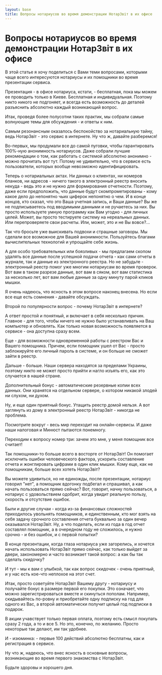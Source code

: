 ```yaml
---
layout: base
title: Вопросы нотариусов во время демонстрации НотарЗвіт в их офисе
---
```


# Вопросы нотариусов во время демонстрации НотарЗвіт в их офисе

В этой статье я хочу поделиться с Вами теми вопросами, которыми чаще всего интересуются нотариусы и их помощники во время презентации сервиса.

Презентация - в офисе нотариуса, кстати, - бесплатная,  пока мы можем ее проводить только в Киеве. Бесплатная и индивидуальная. Поэтому никто никого не подгоняет, и всегда есть возможность до деталей разъяснить абсолютно каждый возникающий вопрос.

Итак, проведя более полусотни таких практик, мы собрали самые волнующие темы для обсуждения - и ответы к ним.

Самым резонансным оказалось беспокойство за нотариальную тайну, ведь НотарЗвіт - это сервис в интернете. Ну что ж, давайте разберемся!

Во-первых, мы продумали все до самой пуговки, чтобы гарантировать 100%-ную анонимность нотариусов. Даже собрали лучшие рекомендации о том, как работать с системой абсолютно анонимно - можно прочитать вот тут. Потому не удивительно, что в сервисе есть пользователи, которых вообще невозможно идентифицировать.

Теперь о нотариальных актах. Ни данных о клиентах, ни номеров бланков, ни адресов - ничего такого в электронный реестр вносить некуда - ведь это и не нужно для формирования отчетности. Поэтому, даже если предположить, что данные будут скомпрометированы - кому какое дело до непонятно чьих циферок непонятно о чем. И в конце концов, кто сказал, что это Ваша учетная запись, и Ваши данные? Вы же не подписываетесь под вводимыми данными и не ручаетесь за них. Вы просто используете умную программу как Вам угодно - для личных целей. Может, вы просто тестируете систему на нереальных данных. Или перепроверяете свои расчеты. Или, может, это и не Вы вовсе?...

Так что бросьте уже выискивать подвохи и страшные заговоры. Мы сделали все возможное для Вашей анонимности. Пользуйтесь благами вычислительных технологий и упрощайте себе жизнь.

А для особо требовательных или боязливых - мы предлагаем скопом удалять все данные после успешной подачи отчета - как сами отчеты в журнале, так и данные из электронного реестра. Но не забудьте - электронный реестр помог уже многим нотариусам во время проверок. Вот вам в таком разрезе данные, вот вам в сяком, вот вам статистика за несколько лет, вот вам любые данные за одну минуту парой кликов мышки.

Я очень надеюсь, что ясность в этом вопросе наконец внесена. Но если все еще есть сомнения - давайте обсуждать.

Второй по популярности вопрос - почему НотарЗвіт в интернете?

А ответ простой и понятный, и включает в себя несколько причин. Главное - для того, чтобы ничего не нужно было устанавливать на Ваш компьютер и обновлять. Как только новая возможность появляется в сервисе - она доступна сразу всем.

Еще - для возможности одновременной работы с реестром Вас и Вашего помощника. Причем, если помощник ушел от Вас - просто заблокируйте его личный пароль в системе, и он больше не сможет зайти в реестр.

Дальше - больше. Наши сервера находятся за пределами Украины,  поэтому никто не может просто прийти и нагло изъять его, как это случается в нашей стране.

Дополнительный бонус - автоматические резервные копии всех данных. Они хранятся на отдельном сервере, о котором никакой злодей ни слухом, ни духом.

Ну, и еще один приятный бонус. Утащить реестр домой нельзя. А вот заглянуть из дому в электронный реестр НотарЗвіт - никогда не проблема.

Посмотрите вокруг - весь мир переходит на онлайн-сервисы. И даже наши налоговая и Минюст пытаются понемногу.

Переходим к вопросу номер три: зачем это мне, у меня помощник все считает!

Так помощники-то больше всего в восторге от НотарЗвіт! Он помогает исключить ошибки человеческого фактора, ускорить составление отчета и жонглировать цифрами в один клик мышки. Кому еще, как не помощникам, больше всех хотеть НотарЗвіт?

Вы можете удивиться, но не единожды, после презентации, нотариус говорил "нет",  а помощник вдогонку подбегал и спрашивал, а как начать пользоваться прямо сейчас? Вот, говорит, начну пользоваться, а нотариус с удовольствием одобрит, когда увидит реальную пользу, скорость и отсутствие ошибок.

Были и другие случаи - когда из-за финансовых сложностей приходилось увольнять помощников, и единственным, кто мог взять на себя задачу срочного составления отчета буквально за один вечер оказывался НотарЗвіт. Ну, а что поделать, если из года в год отчет составлял помощник, а в очередном году не сложилось, и нужно срочно - и без ошибок, и с первой попытки?

В конце презентации, когда глаза нотариуса уже загорелись, и хочется начать использовать НотарЗвіт прямо сейчас, как только  выйдет за двери,
закономерно и часто возникает такой вопрос: а как бы так сделать скидочку?

И тут - мы к вам с  улыбкой, так как вопрос скидочек - очень приятный, и у нас есть кое-что неплохое на этот счет.

Итак, просто советуйте НотарЗвіт Вашему другу  -  нотариусу и получайте бонус в размере первой его покупки.  Это означает, что можно зарегистрироваться вместе и скинуться пополам. Например, скидывайтесь по-ровну и приобретайте одну подписку на год для одного из Вас, а второй автоматически получит целый год подписки в подарок.

В акции учавствует только первая оплата, поэтому есть смысл покупать сразу 2 года, а то и все 5. Но это, конечно, по желанию. Просто некоторые так делают, им так удобнее.

И - изюминка: - первые 100 действий абсолютно бесплатны, как и регистрация в сервисе.

Ну что ж, надеюсь, что внес ясность в основные вопросы, возникающие во время первого знакомства с НотарЗвіт.

Будьте здоровы и хорошего дня.
